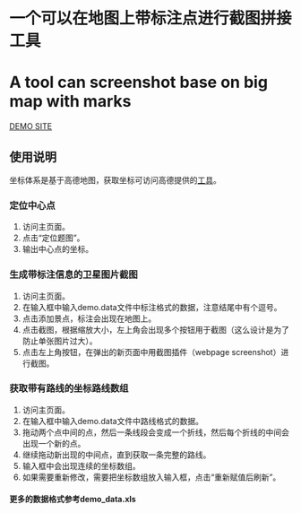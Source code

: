 # 一个可以在地图上带标注点进行截图拼接工具
# A tool can screenshot base on big map with marks

[DEMO SITE](http://bms.greenwater.tech)

## 使用说明

坐标体系是基于高德地图，获取坐标可访问高德提供的[工具](https://lbs.amap.com/console/show/picker)。

### 定位中心点

1. 访问主页面。
2. 点击“定位题图”。
3. 输出中心点的坐标。

### 生成带标注信息的卫星图片截图

1. 访问主页面。
2. 在输入框中输入demo.data文件中标注格式的数据，注意结尾中有个逗号。
3. 点击添加景点，标注会出现在地图上。
4. 点击截图，根据缩放大小，左上角会出现多个按钮用于截图（这么设计是为了防止单张图片过大）。
5. 点击左上角按钮，在弹出的新页面中用截图插件（webpage screenshot）进行截图。

### 获取带有路线的坐标路线数组

1. 访问主页面。
2. 在输入框中输入demo.data文件中路线格式的数据。
3. 拖动两个点中间的点，然后一条线段会变成一个折线，然后每个折线的中间会出现一个新的点。
4. 继续拖动新出现的中间点，直到获取一条完整的路线。
5. 输入框中会出现连续的坐标数组。
6. 如果需要重新修改，需要把坐标数组放入输入框，点击“重新赋值后刷新”。

#### 更多的数据格式参考demo_data.xls